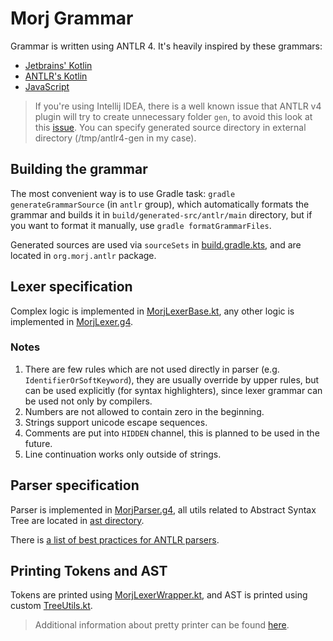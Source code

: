 # Morj Grammar

Grammar is written using ANTLR 4. It's heavily inspired by these grammars:

- [Jetbrains' Kotlin](https://github.com/Kotlin/kotlin-spec/tree/release/grammar/src/main/antlr)
- [ANTLR's Kotlin](https://github.com/antlr/grammars-v4/tree/7d6622d23d67fa7ff77091bbd055bd70ce53049b/kotlin/kotlin)
- [JavaScript](https://github.com/antlr/grammars-v4/tree/7d6622d23d67fa7ff77091bbd055bd70ce53049b/javascript/javascript)

> If you're using Intellij IDEA, there is a well known issue that ANTLR v4 plugin will try to
> create unnecessary folder `gen`, to avoid this look at
> this [issue](https://github.com/antlr/intellij-plugin-v4/issues/491).
> You can specify generated source directory in external directory (/tmp/antlr4-gen in my case).

## Building the grammar

The most convenient way is to use Gradle task: `gradle generateGrammarSource` (in `antlr` group),
which automatically formats the grammar and builds it in `build/generated-src/antlr/main` directory,
but if you want to format it manually, use `gradle formatGrammarFiles`.

Generated sources are used via `sourceSets` in [build.gradle.kts](../../../build.gradle.kts),
and are located in `org.morj.antlr` package.

## Lexer specification

Complex logic is implemented in [MorjLexerBase.kt](../kotlin/org/morj/antlr/MorjLexerBase.kt), any other
logic is implemented in [MorjLexer.g4](MorjLexer.g4).

### Notes

1. There are few rules which are not used directly in parser (e.g. `IdentifierOrSoftKeyword`), they
   are usually override by upper rules, but can be used explicitly (for syntax highlighters), since
   lexer grammar can be used not only by compilers.
2. Numbers are not allowed to contain zero in the beginning.
3. Strings support unicode escape sequences.
4. Comments are put into `HIDDEN` channel, this is planned to be used in the future.
5. Line continuation works only outside of strings.

## Parser specification

Parser is implemented in [MorjParser.g4](MorjParser.g4), all utils related to Abstract Syntax Tree
are located in [ast directory](../kotlin/org/morj/ast).

There is [a list of best practices for ANTLR parsers](https://tomassetti.me/best-practices-for-antlr-parsers/).

## Printing Tokens and AST

Tokens are printed using [MorjLexerWrapper.kt](../kotlin/org/morj/antlr/MorjLexerWrapper.kt),
and AST is printed using custom [TreeUtils.kt](../kotlin/org/morj/ast/TreeUtils.kt).

> Additional information about pretty printer can be found [here](https://github.com/vitalforge/Morj/issues/1).
